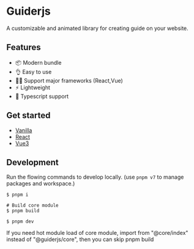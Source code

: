 # Guiderjs

A customizable and animated library for creating guide on your website.

## Features

- 📦 Modern bundle
- 👌 Easy to use
- 🏳‍🌈 Support major frameworks (React,Vue)
- ⚡ Lightweight
- 🚧 Typescript support

## Get started

- [Vanilla](packages/vanilla/README.md)
- [React](packages/react/README.md)
- [Vue3](packages/vue3/README.md)

## Development

Run the flowing commands to develop locally. (use `pnpm v7` to manage packages and workspace.)

```shell
$ pnpm i

# Build core module
$ pnpm build

$ pnpm dev
```

If you need hot module load of core module, import from "@core/index" instead of "@guiderjs/core", then you can skip pnpm build
